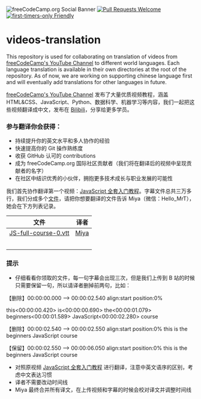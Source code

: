 ![freeCodeCamp.org Social Banner](https://s3.amazonaws.com/freecodecamp/wide-social-banner.png)
[![Pull Requests Welcome](https://img.shields.io/badge/PRs-welcome-brightgreen.svg?style=flat)](http://makeapullrequest.com)
[![first-timers-only Friendly](https://img.shields.io/badge/first--timers--only-friendly-blue.svg)](http://www.firsttimersonly.com/)

# videos-translation

This repository is used for collaborating on translation of videos from [freeCodeCamp's YouTube Channel](https://www.youtube.com/freecodecamp) to different world languages.
Each language translation is available in their own directories at the root of the repository. As of now, we are working on supporting chinese language first and will eventually add translations for other languages in future.

[freeCodeCamp's YouTube Channel](https://www.youtube.com/freecodecamp) 发布了大量优质视频教程，涵盖 HTML&CSS、JavaScript、Python、数据科学、机器学习等内容，我们一起把这些视频翻译成中文，发布在 [Bilibili](https://space.bilibili.com/335505768)，分享给更多学员。

### 参与翻译你会获得：

- 持续提升你的英文水平和多人协作的经验
- 快速提高你的 Git 操作熟练度
- 收获 GitHub 认可的 contributions
- 成为 freeCodeCamp.org 国际社区贡献者（我们将在翻译后的视频中呈现贡献者的名字）
- 在社区中结识优秀的小伙伴，拥抱更多技术成长与职业发展的可能性

我们首先协作翻译第一个视频：[JavaScript 全套入门教程](https://www.youtube.com/watch?v=PkZNo7MFNFg&t=1175s)。字幕文件总共三万多行，我们分成多个[文件](https://github.com/freeCodeCamp/videos-translation/tree/master/chinese/subtitle)，请把你想要翻译的文件告诉 Miya（微信：Hello_MrT），她会在下方列表记录。

| 文件 | 译者 |
|:------:| :------: |
| [JS-full-course-0.vtt](https://github.com/freeCodeCamp/videos-translation/blob/master/chinese/subtitle/JS-full-course-0.vtt) | [Miya](https://github.com/miyaliu666) |
|     |    |
|     |    |
|     |    |
|     |    |
|     |    |

### 提示

- 仔细看看你领取的文件，每一句字幕会出现三次，但是我们上传到 B 站的时候只需要保留一句，所以请译者删掉前两句，比如：

【删除】00:00:00.000 --> 00:00:02.540 align:start position:0%
 
this<00:00:00.420><c> is</c><00:00:00.690><c> the</c><00:00:01.079><c> beginners</c><00:00:01.589><c> JavaScript</c><00:00:02.280><c> course</c>

【删除】00:00:02.540 --> 00:00:02.550 align:start position:0%
this is the beginners JavaScript course
 
【保留】00:00:02.550 --> 00:00:06.050 align:start position:0%
this is the beginners JavaScript course

- 对照原视频 [JavaScript 全套入门教程](https://www.youtube.com/watch?v=PkZNo7MFNFg&t=1175s) 进行翻译，注意中英文语序的区别，考虑中文表达习惯
- 译者不需要改动时间线
- Miya 最终合并所有译文，在上传视频和字幕的时候会校对译文并调整时间线
